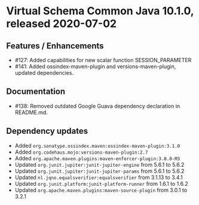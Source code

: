 # Virtual Schema Common Java 10.1.0, released 2020-07-02

## Features / Enhancements

* #127: Added capabilities for new scalar function SESSION_PARAMETER 
* #141: Added ossindex-maven-plugin and versions-maven-plugin, updated dependencies.

## Documentation

* #138: Removed outdated Google Guava dependency declaration in README.md.

## Dependency updates

* Added `org.sonatype.ossindex.maven:ossindex-maven-plugin:3.1.0`
* Added `org.codehaus.mojo:versions-maven-plugin:2.7`
* Added `org.apache.maven.plugins:maven-enforcer-plugin:3.0.0-M3`
* Updated `org.junit.jupiter:junit-jupiter-engine` from 5.6.1 to 5.6.2
* Updated `org.junit.jupiter:junit-jupiter-params` from 5.6.1 to 5.6.2
* Updated `nl.jqno.equalsverifier:equalsverifier` from 3.1.13 to 3.4.1
* Updated `org.junit.platform:junit-platform-runner` from 1.6.1 to 1.6.2
* Updated `org.apache.maven.plugins:maven-source-plugin` from 3.0.1 to 3.2.1